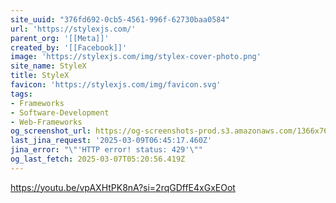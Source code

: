 ```yaml
---
site_uuid: "376fd692-0cb5-4561-996f-62730baa0584"
url: 'https://stylexjs.com/'
parent_org: '[[Meta]]'
created_by: '[[Facebook]]'
image: 'https://stylexjs.com/img/stylex-cover-photo.png'
site_name: StyleX
title: StyleX
favicon: 'https://stylexjs.com/img/favicon.svg'
tags:
- Frameworks
- Software-Development
- Web-Frameworks
og_screenshot_url: https://og-screenshots-prod.s3.amazonaws.com/1366x768/80/false/efe582b5b3be4e34f26e8258e198e9bf25b02e099b450541d6561060d7652f1f.jpeg
last_jina_request: '2025-03-09T06:45:17.460Z'
jina_error: "\"'HTTP error! status: 429'\""
og_last_fetch: 2025-03-07T05:20:56.419Z
---
```

https://youtu.be/vpAXHtPK8nA?si=2rqGDffE4xGxEOot
